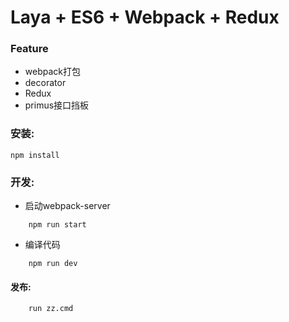  Laya + ES6 + Webpack + Redux
 ====================================

### Feature
- webpack打包
- decorator
- Redux
- primus接口挡板

### 安装:
```npm install``` 

### 开发:
- 启动webpack-server 
```
	npm run start
``` 
- 编译代码
```
	npm run dev
``` 

#### 发布:
```
	run zz.cmd
``` 